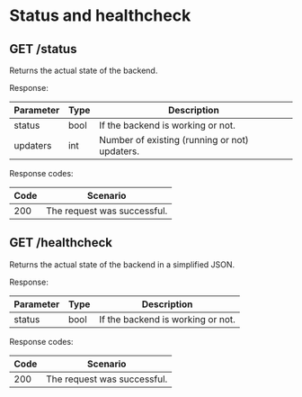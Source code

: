 # Status and healthcheck

## GET /status

Returns the actual state of the backend.

Response:

| Parameter | Type | Description                       |
| --------- | ---- | --------------------------------- |
| status    | bool | If the backend is working or not. |
| updaters  | int | Number of existing (running or not) updaters. |

Response codes:

| Code | Scenario   |
| ---- | -------- |
| 200  | The request was successful. |

## GET /healthcheck

Returns the actual state of the backend in a simplified JSON.

Response:

| Parameter | Type | Description                       |
| --------- | ---- | --------------------------------- |
| status    | bool | If the backend is working or not. |

Response codes:

| Code | Scenario   |
| ---- | -------- |
| 200  | The request was successful. |
